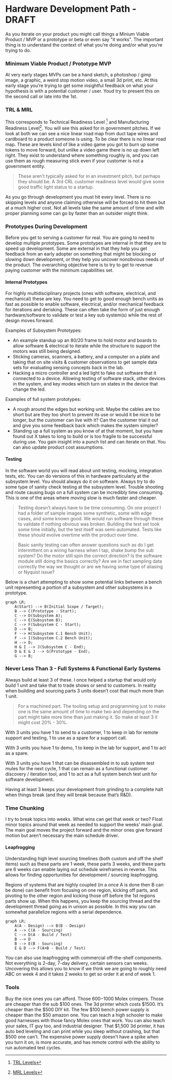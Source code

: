 # Hardware Development Path - DRAFT

As you iterate on your product you might call things a Minium Viable Product / MVP or a prototype or beta or even say "it works". The important thing is to understand the context of what you’re doing and/or what you’re trying to do. 

### Minimum Viable Product / Prototype MVP
At very early stages MVPs can be a hand sketch, a photoshop / gimp image, a graphic, a weird stop motion video, a small 3d print, etc. At this early stage you’re trying to get some insightful feedback on what your hypothesis is with a potential customer / user. Youd try to present this on the second call or late into the 1st. 

### TRL & MRL
This corresponds to Technical Readiness Level [^TRL] and Manufacturing Readiness Level[^MRL]. You will see this asked for in government pitches. If we look at both we can see a nice linear road map from duct tape wires and cardboard to a product someone is using. To be clear there is no linear road map. These are levels kind of like a video game you got to burn up some tokens to move forward, but unlike a video game there is no up down left right. They exist to understand where something roughly is, and you can use them as rough measuring stick even if your customer is not a government entity. 

> These aren't typically asked for in an investment pitch, but perhaps they should be. A 3rd CRL customer readiness level would give some good traffic light status to a startup. 

As you go through development you must hit every level. There is no skipping levels and anyone claiming otherwise will be forced to hit them but at a much higher cost. Not all levels take the same amount of time and with proper planning some can go by faster than an outsider might think. 

### Prototypes During Development
Before you get to serving a customer for real. You are going to need to develop multiple prototypes. Some prototypes are internal in that they are to speed up development. Some are external in that they help you get feedback from an early adopter on something that might be blocking or slowing down development, or they help you uncover nonobvious needs of the product. The overarching objective here is to try to get to revenue paying customer with the minimum capabilities set. 

#### Internal Prototypes
For highly multidisciplinary projects (ones with software, electrical, and mechanical) these are key. You need to get to good enough bench units as fast as possible to enable software, electrical, and/or mechanical feedback for iterations and derisking. These can often take the form of just enough hardware/software to validate or test a key sub system(s) while the rest of design moves forward. 

Examples of Subsystem Prototypes:
- An example standup up an 80/20 frame to hold motor and boards to allow software & electrical to iterate while the structure to support the motors was still being designed. 
- Sticking cameras, scanners, a battery, and a computer on a plate and taking that on site visits & customer observations to get sample data sets for evaluating sensing concepts back in the lab. 
- Hacking a micro controller and a led light to fake out software that it connected to a device. Allowing testing of software stack, other devices in the system, and key modes which turn on states in the device that change the led.

Examples of full system prototypes:
- A rough around the edges but working unit. Maybe the cables are too short but are they too short to prevent its use or would it be nice to be longer, but the customer can live with it? Can the customer trial it out and give you some feedback back which makes the system simpler? 
- Standing up a full system as you know of at that moment, but you have found out X takes to long to build or is too fragile to be successful during use. You gain insight into a punch list and can iterate on that. You can also update product cost assumptions. 

#### Testing
In the software world you will read about unit testing, mocking, integration tests, etc. You can do versions of this in hardware particularly at the subsystem level. You should always do it on software. Always try to do some type of sanity check testing at the subsystem level. Trouble shooting and route causing bugs on a full system can be incredibly time consuming. This is one of the areas where moving slow is much faster and cheaper. 

> Testing doesn’t always have to be time consuming. On one project I had a folder of sample images some synthetic, some with edge cases, and some known good. We would run software through these to validate if nothing obvious was broken. Building the test set took some time initially, but the test itself was semi-automated. Tests like these should evolve overtime with the product over time. 

> Basic sanity testing can often answer questions such as do I get intermittent on a wiring harness when I tap, shake bump the sub system? Do the motor still spin the correct direction? Is the software module still doing the basics correctly? Are we in fact sampling data correctly the way we thought or are we having some type of aliasing or Nyquist issue? 

Below is a chart attempting to show some potential links between a bench unit representing a portion of a subsystem and other subsystems in a prototype.

```mermaid
graph LR;
    A(Start) --> B(Initial Scope / Target);
    B --> C(Prototype - Start);
    C --> D(Subsystem A);
    C --> E(Subsystem B);
    C --> F(Subsystem C - Start);
    D --> B;
    F --> H(Subsystem C.1 Bench Unit);
    F --> I(Subsystem C.2 Bench Unit);
    H --> D;
    H & I --> J(Subsystem C - End);
    D & E & J --> G(Prototype - End);
    G --> B;
```

### Never Less Than 3 - Full Systems & Functional Early Systems
Always build at least 3 of these. I once helped a startup that would only build 1 unit and take that to trade shows or send to customers. In reality when building and sourcing parts 3 units doesn’t cost that much more than 1 unit. 

> For a machined part. The tooling setup and programming just to make one is the same amount of time to make two and depending on the part might take more time than just making it. So make at least 3 it might cost 20% - 30%. 

With 3 units you have 1 to send to a customer, 1 to keep in lab for remote support and testing, 1 to use as a spare for a support call. 

With 3 units you have 1 to demo, 1 to keep in the lab for support, and 1 to act as a spare. 

With 3 units you have 1 that can be disassembled in to sub system test mules for the next cycle, 1 that can remain as a functional customer discovery / iteration tool, and 1 to act as a full system bench test unit for software development. 

Having at least 3 keeps your development from grinding to a complete halt when things break (and they will break because that’s R&D). 

### Time Chunking
I try to break topics into weeks. What wins can get that week or two? Float minor topics around that week as needed to support the weeks’ main goal. The main goal moves the project forward and the minor ones give forward motion but aren’t necessary the main schedule driver. 

#### Leapfrogging
Understanding high level sourcing timelines (both custom and off the shelf items) such as these parts are 1 week, these parts 3 weeks, and these parts are 6 weeks can enable laying out schedule wireframes in reverse. This allows for finding opportunities for development / sourcing leapfrogging. 

Regions of systems that are highly coupled (in a once A is done then B can be done) can benefit from focusing on one region, kicking off parts, and pivoting to the other region and kicking those off before the 1st regions parts show up. When this happens, you keep the sourcing thread and the development thread going as in unison as possible. In this way you can somewhat parallelize regions with a serial dependence. 

```mermaid
graph LR;
    A(A - Design) --> B(B - Design)
    A --> C(A - Sourcing)
    C --> D(A - Build / Test)
    B --> D
    B --> E(B - Sourcing)
    E & D --> F(A+B - Build / Test)
```

You can also use leapfrogging with commercial off-the-shelf components. Not everything is 2-day, 7-day delivery, certain sensors can weeks. Uncovering this allows you to know if we think we are going to roughly need ABC on week 4 and it takes 2 weeks to get so order it at end of week 1. 

### Tools
Buy the nice ones you can afford. Those $600-$1000 Molex crimpers. Those are cheaper than the sub $100 ones. The 3d printer which costs $1500. It’s cheaper than the $500 DIY kit. The few $100 bench power supply is cheaper than the $50 amazon one. You can teach a high schooler to make good harnesses with those fancy Molex ones that work. You can also teach your sales, IT guy too, and industrial designer. That $1,500 3d printer, it has auto bed leveling and can print while you sleep without crashing, but that $500 one can't. The expensive power supply doesn't have a spike when you turn it on, is more accurate, and has remote control with the ability to run automated test cycles. 

[^TRL]: [TRL Levels](https://en.wikipedia.org/wiki/Technology_readiness_level)
[^MRL]: [MRL Levels](https://en.wikipedia.org/wiki/Manufacturing_readiness_level)


